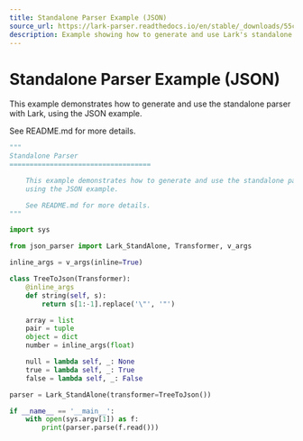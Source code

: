 ```yaml
---
title: Standalone Parser Example (JSON)
source_url: https://lark-parser.readthedocs.io/en/stable/_downloads/55c526745700131cb7096e508b392be7/json_parser_main.py
description: Example showing how to generate and use Lark's standalone parser with a JSON grammar, including a Transformer to convert parse trees to Python objects.
---
```


# Standalone Parser Example (JSON)

This example demonstrates how to generate and use the standalone parser with Lark, using the JSON example.

See README.md for more details.

```python
"""
Standalone Parser
===================================

    This example demonstrates how to generate and use the standalone parser,
    using the JSON example.

    See README.md for more details.
"""

import sys

from json_parser import Lark_StandAlone, Transformer, v_args

inline_args = v_args(inline=True)

class TreeToJson(Transformer):
    @inline_args
    def string(self, s):
        return s[1:-1].replace('\"', '"')

    array = list
    pair = tuple
    object = dict
    number = inline_args(float)

    null = lambda self, _: None
    true = lambda self, _: True
    false = lambda self, _: False

parser = Lark_StandAlone(transformer=TreeToJson())

if __name__ == '__main__':
    with open(sys.argv[1]) as f:
        print(parser.parse(f.read()))
```
